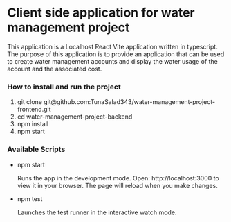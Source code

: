 <h1>Client side application for water management project</h1>
<p>This application is a Localhost React Vite application written in typescript. The purpose of this application is to provide an application that can be used to create water management accounts and display the water usage of the account and the associated cost. </p>
<h3>How to install and run the project</h3>
<ol>
  <li>git clone git@github.com:TunaSalad343/water-management-project-frontend.git</li>
  <li>cd water-management-project-backend</li>
  <li>npm install</li>
  <li>npm start</li>
</ol>
<h3>Available Scripts</h3>
<ul>
  <li>npm start</li>
  <p>Runs the app in the development mode.
    Open: http://localhost:3000 to view it in your browser.
    The page will reload when you make changes.</p>
  <li>npm test</li>
  <p>Launches the test runner in the interactive watch mode.</p>
</ul>
